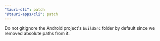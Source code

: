 ```yaml
---
"tauri-cli": patch
"@tauri-apps/cli": patch
---
```


Do not gitignore the Android project's `buildSrc` folder by default since we removed absolute paths from it.
